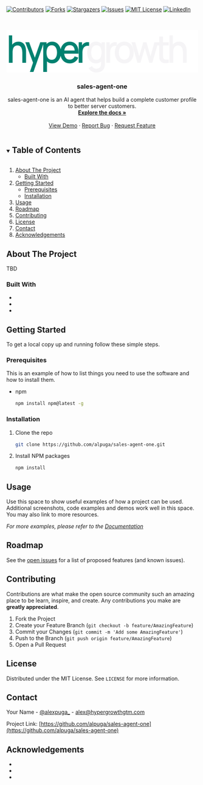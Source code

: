 <!-- PROJECT SHIELDS -->
<!--
*** I'm using markdown "reference style" links for readability.
*** Reference links are enclosed in brackets [ ] instead of parentheses ( ).
*** See the bottom of this document for the declaration of the reference variables
*** for contributors-url, forks-url, etc. This is an optional, concise syntax you may use.
*** https://www.markdownguide.org/basic-syntax/#reference-style-links
-->
[![Contributors][contributors-shield]][contributors-url]
[![Forks][forks-shield]][forks-url]
[![Stargazers][stars-shield]][stars-url]
[![Issues][issues-shield]][issues-url]
[![MIT License][license-shield]][license-url]
[![LinkedIn][linkedin-shield]][linkedin-url]



<!-- PROJECT LOGO -->
<br />
<p align="center">
  <a href="https://github.com/alpuga/sales-agent-one">
    <img src="images/logo.png" alt="Logo" width="540" height="113">
  </a>

  <h3 align="center">sales-agent-one</h3>

  <p align="center">
    sales-agent-one is an AI agent that helps build a complete customer profile to better server customers.
    <br />
    <a href="https://github.com/alpuga/sales-agent-one"><strong>Explore the docs »</strong></a>
    <br />
    <br />
    <a href="https://github.com/alpuga/sales-agent-one">View Demo</a>
    ·
    <a href="https://github.com/alpuga/sales-agent-one/issues">Report Bug</a>
    ·
    <a href="https://github.com/alpuga/sales-agent-one/issues">Request Feature</a>
  </p>
</p>



<!-- TABLE OF CONTENTS -->
<details open="open">
  <summary><h2 style="display: inline-block">Table of Contents</h2></summary>
  <ol>
    <li>
      <a href="#about-the-project">About The Project</a>
      <ul>
        <li><a href="#built-with">Built With</a></li>
      </ul>
    </li>
    <li>
      <a href="#getting-started">Getting Started</a>
      <ul>
        <li><a href="#prerequisites">Prerequisites</a></li>
        <li><a href="#installation">Installation</a></li>
      </ul>
    </li>
    <li><a href="#usage">Usage</a></li>
    <li><a href="#roadmap">Roadmap</a></li>
    <li><a href="#contributing">Contributing</a></li>
    <li><a href="#license">License</a></li>
    <li><a href="#contact">Contact</a></li>
    <li><a href="#acknowledgements">Acknowledgements</a></li>
  </ol>
</details>



<!-- ABOUT THE PROJECT -->
## About The Project

<!--[![Product Name Screen Shot][product-screenshot]](https://example.com)-->
TBD

### Built With

* []()
* []()
* []()



<!-- GETTING STARTED -->
## Getting Started

To get a local copy up and running follow these simple steps.

### Prerequisites

This is an example of how to list things you need to use the software and how to install them.
* npm
  ```sh
  npm install npm@latest -g
  ```

### Installation

1. Clone the repo
   ```sh
   git clone https://github.com/alpuga/sales-agent-one.git
   ```
2. Install NPM packages
   ```sh
   npm install
   ```



<!-- USAGE EXAMPLES -->
## Usage

Use this space to show useful examples of how a project can be used. Additional screenshots, code examples and demos work well in this space. You may also link to more resources.

_For more examples, please refer to the [Documentation](https://example.com)_



<!-- ROADMAP -->
## Roadmap

See the [open issues](https://github.com/alpuga/sales-agent-one/issues) for a list of proposed features (and known issues).



<!-- CONTRIBUTING -->
## Contributing

Contributions are what make the open source community such an amazing place to be learn, inspire, and create. Any contributions you make are **greatly appreciated**.

1. Fork the Project
2. Create your Feature Branch (`git checkout -b feature/AmazingFeature`)
3. Commit your Changes (`git commit -m 'Add some AmazingFeature'`)
4. Push to the Branch (`git push origin feature/AmazingFeature`)
5. Open a Pull Request



<!-- LICENSE -->
## License

Distributed under the MIT License. See `LICENSE` for more information.



<!-- CONTACT -->
## Contact

Your Name - [@alexpuga_](https://twitter.com/alexpuga_) - alex@hypergrowthgtm.com

Project Link: [https://github.com/alpuga/sales-agent-one](https://github.com/alpuga/sales-agent-one)



<!-- ACKNOWLEDGEMENTS -->
## Acknowledgements

* []()
* []()
* []()





<!-- MARKDOWN LINKS & IMAGES -->
<!-- https://www.markdownguide.org/basic-syntax/#reference-style-links -->
[contributors-shield]: https://img.shields.io/github/contributors/alpuga/sales-agent-one.svg?style=for-the-badge
[contributors-url]: https://github.com/alpuga/sales-agent-one/graphs/contributors
[forks-shield]: https://img.shields.io/github/forks/alpuga/sales-agent-one.svg?style=for-the-badge
[forks-url]: https://github.com/alpuga/sales-agent-one/network/members
[stars-shield]: https://img.shields.io/github/stars/alpuga/sales-agent-one.svg?style=for-the-badge
[stars-url]: https://github.com/alpuga/sales-agent-one/stargazers
[issues-shield]: https://img.shields.io/github/issues/alpuga/sales-agent-one.svg?style=for-the-badge
[issues-url]: https://github.com/alpuga/sales-agent-one/issues
[license-shield]: https://img.shields.io/github/license/alpuga/sales-agent-one.svg?style=for-the-badge
[license-url]: https://github.com/alpuga/sales-agent-one/blob/master/LICENSE.txt
[linkedin-shield]: https://img.shields.io/badge/-LinkedIn-black.svg?style=for-the-badge&logo=linkedin&colorB=555
[linkedin-url]: https://linkedin.com/in/alexpuga8

